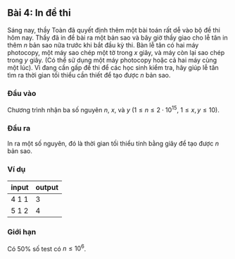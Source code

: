 <!-- https://codeforces.com/edu/course/2/lesson/6/2/practice/contest/283932/problem/C -->

## Bài 4: In đề thi

Sáng nay, thầy Toàn đã quyết định thêm một bài toán rất dễ vào bộ đề thi hôm nay. Thầy đã in đề bài ra một bản sao và bây giờ thầy giao cho lễ tân in thêm $n$ bản sao nữa trước khi bắt đầu kỳ thi. Bàn lễ tân có hai máy photocopy, một máy sao chép một tờ trong $x$ giây, và máy còn lại sao chép trong $y$ giây. (Có thể sử dụng một máy photocopy hoặc cả hai máy cùng một lúc). Vì đang cần gấp đề thi để các học sinh kiểm tra, hãy giúp lễ tân tìm ra thời gian tối thiểu cần thiết để tạo được $n$ bản sao.

### Đầu vào

Chương trình nhận ba số nguyên $n$, $x$, và $y$ ($1 \leq n \leq 2 \cdot 10^{15}$, $1 \leq x, y \leq 10$).

### Đầu ra

In ra một số nguyên, đó là thời gian tối thiểu tính bằng giây để tạo được $n$ bản sao.

### Ví dụ

| input | output |
| ----- | ------ |
| 4 1 1 | 3      |
| 5 1 2 | 4      |

### Giới hạn

Có 50% số test có $n \leq 10^6$.
